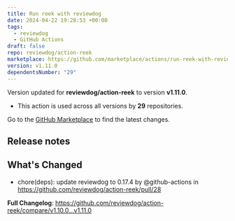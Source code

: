 ```yaml
---
title: Run reek with reviewdog
date: 2024-04-22 19:28:53 +00:00
tags:
  - reviewdog
  - GitHub Actions
draft: false
repo: reviewdog/action-reek
marketplace: https://github.com/marketplace/actions/run-reek-with-reviewdog
version: v1.11.0
dependentsNumber: "29"
---
```



Version updated for **reviewdog/action-reek** to version **v1.11.0**.
- This action is used across all versions by **29** repositories.

Go to the [GitHub Marketplace](https://github.com/marketplace/actions/run-reek-with-reviewdog) to find the latest changes.

## Release notes

## What's Changed
* chore(deps): update reviewdog to 0.17.4 by @github-actions in https://github.com/reviewdog/action-reek/pull/28


**Full Changelog**: https://github.com/reviewdog/action-reek/compare/v1.10.0...v1.11.0
